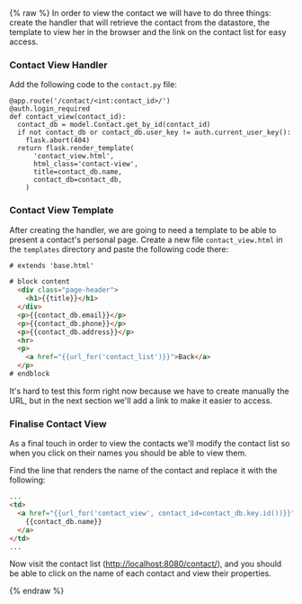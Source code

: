 {% raw %}
In order to view the contact we will have to do three things: create the
handler that will retrieve the contact from the datastore, the template to
view her in the browser and the link on the contact list for easy access.

### Contact View Handler

Add the following code to the `contact.py` file:

    @app.route('/contact/<int:contact_id>/')
    @auth.login_required
    def contact_view(contact_id):
      contact_db = model.Contact.get_by_id(contact_id)
      if not contact_db or contact_db.user_key != auth.current_user_key():
        flask.abort(404)
      return flask.render_template(
          'contact_view.html',
          html_class='contact-view',
          title=contact_db.name,
          contact_db=contact_db,
        )

### Contact View Template

After creating the handler, we are going to need a template to be able to
present a contact's personal page. Create a new file
`contact_view.html` in the `templates` directory
and paste the following code there:

```html
# extends 'base.html'

# block content
  <div class="page-header">
    <h1>{{title}}</h1>
  </div>
  <p>{{contact_db.email}}</p>
  <p>{{contact_db.phone}}</p>
  <p>{{contact_db.address}}</p>
  <hr>
  <p>
    <a href="{{url_for('contact_list')}}">Back</a>
  </p>
# endblock
```

It's hard to test this form right now because we have to create manually
the URL, but in the next section we'll add a link to make it easier to access.

### Finalise Contact View

As a final touch in order to view the contacts we'll modify the contact list
so when you click on their names you should be able to view them.


Find the line that renders the name of the contact and replace it with the
following:

```html
...
<td>
  <a href="{{url_for('contact_view', contact_id=contact_db.key.id())}}">
    {{contact_db.name}}
  </a>
</td>
...
```

Now visit the contact list
([http://localhost:8080/contact/](http://localhost:8080/contact/)),
and you should be able to click on the name of each contact and view their
properties.

{% endraw %}
